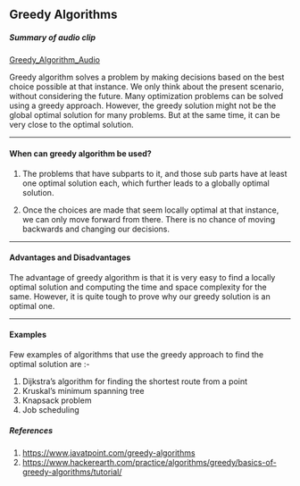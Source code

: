 ## Greedy Algorithms

##### Summary of audio clip
[Greedy_Algorithm_Audio](https://drive.google.com/file/d/1eca8U9uALHJs_UekldFEurzQ8vLKtQqU/view?usp=sharing)


Greedy algorithm solves a problem by making decisions based on the best choice possible at that instance. We only think about the present scenario, without considering the future. Many optimization problems can be solved using a greedy approach. However, the greedy solution might not be the global optimal solution for many problems. But at the same time, it can be very close to the optimal solution. 



---
#### When can greedy algorithm be used? 

1. The problems that have subparts to it, and those sub parts have at least one optimal solution each, which further leads to a globally optimal solution.

2. Once the choices are made that seem locally optimal at that instance, we can only move forward from there. There is no chance of moving backwards and changing our decisions.

---

#### Advantages and Disadvantages


The advantage of greedy algorithm is that it is very easy to find a locally optimal solution and computing the time and space complexity for the same. However, it is quite tough to prove why our greedy solution is an optimal one. 

---

#### Examples
Few examples of algorithms that use the greedy approach to find the optimal solution are :- 
1. Dijkstra’s algorithm for finding the shortest route from a point
2. Kruskal’s minimum spanning tree
3. Knapsack problem
4. Job scheduling 

##### References
1. https://www.javatpoint.com/greedy-algorithms
2. https://www.hackerearth.com/practice/algorithms/greedy/basics-of-greedy-algorithms/tutorial/
